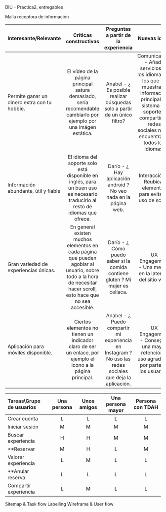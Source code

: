 DIU - Practica2, entregables

Malla receptora de información 


| Interesante/Relevante  | Críticas constructivas  | Preguntas a partir de la experiencia | Nuevas ideas |
| :---        |  :----:   | :----: | :----: |
| Permite ganar un dinero extra con tu hobbie.    | El vídeo de la página principal satura demasiado, sería recomendable cambiarlo por ejemplo por una imágen estática.  |   Anabel - ¿ Es posible realizar búsquedas solo a partir de un único filtro?   |  Comunicación - Añadir servicios en los idiomas en los que se muestra la información principal. El sistema de soporte y compartir en redes sociales no se encuentra en todos los idiomas.        |              
| Información abundante, útil y fiable      | El idioma del soporte solo está disponible en inglés, para un buen uso es necesario traducirlo al resto de idiomas que ofrece.  |  Darío - ¿ Hay aplicación android ? No veo nada en la página web. | Interacción - Reubicar elementos para evitar el uso de scroll.   |              
| Gran variedad de experiencias únicas.      | En general existen muchos elementos en cada página que pueden agobiar al usuario, sobre todo a la hora de necesitar hacer scroll, esto hace que no sea accesible.  |  Darío - ¿ Cómo puedo saber si la comida contiene gluten ? Mi mujer es celíaca.     |  UX Engagement - Una mejora en la latencia del sitio web. |              
| Aplicación para móviles disponible.        | Ciertos elementos no tienen un indicador claro de ser un enlace, por ejemplo el icono a la página principal.  | Anabel - ¿ Puedo compartir mi experiencia en Instagram ? No uso las redes sociales que deja la aplicación.  |  UX Engagement - Conseguir una mayor retención y uso agradable por parte de los usuarios.  |              



| Tareas\Grupo de usuarios | **Una persona** | **Unos amigos** | Una persona mayor | Persona con TDAH |
| :---                     | :----:  | :----:  | :----:  | :----:  |
| Crear cuenta             |   L     |    L    |    L    |    L    |
| Iniciar sesión           |   M     |    M    |    M    |    M    |
| Buscar experiencia       |   H     |    H    |    M    |    M    |
| **Reservar               |   M     |    H    |    L    |    M    | **
| Valorar experiencia      |   L     |    M    |    L    |    L    |
| **Anular reserva         |   L     |    L    |    L    |    L    | **
| Compartir experiencia    |   L     |    M    |    L    |    L    |




Sitemap & Task flow 
Labelling 
Wireframe & User flow 
